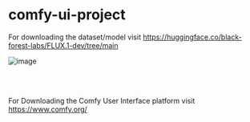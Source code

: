 # comfy-ui-project

For downloading the dataset/model visit https://huggingface.co/black-forest-labs/FLUX.1-dev/tree/main

![image](https://github.com/user-attachments/assets/d121c55f-f10d-4fa4-8a87-9259b1871def)

<br />
<br />

For Downloading the Comfy User Interface platform visit https://www.comfy.org/
